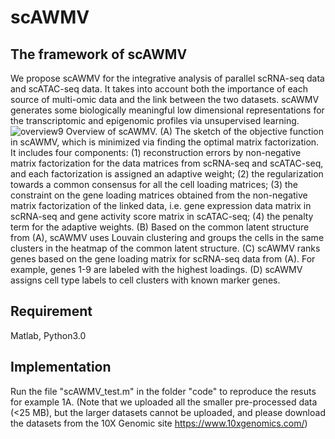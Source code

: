 # scAWMV 
## The framework of scAWMV
We propose scAWMV for the integrative analysis of parallel scRNA-seq data and scATAC-seq data. It takes into account both the importance of each source of multi-omic data and the link between the two datasets. scAWMV generates some biologically meaningful low dimensional representations for the transcriptomic and epigenomic profiles via unsupervised learning. 
![overview9](https://user-images.githubusercontent.com/55469380/169675837-d2a0a069-ea74-4e77-b1a6-44d0ff033edb.jpeg)
Overview of scAWMV. (A) The sketch of the objective function in scAWMV, which is minimized via finding the optimal matrix factorization. It includes four components: (1) reconstruction errors by non-negative matrix factorization for the data matrices from scRNA-seq and scATAC-seq, and each factorization is assigned an adaptive weight; (2) the regularization towards a common consensus for all the cell loading matrices; (3) the constraint on the gene loading matrices obtained from the non-negative matrix factorization of the linked data, i.e. gene expression data matrix in scRNA-seq and gene activity score matrix in scATAC-seq; (4) the penalty term for the adaptive weights. (B) Based on the common latent structure from (A), scAWMV uses Louvain clustering and groups the cells in the same clusters in the heatmap of the common latent structure. (C) scAWMV ranks genes based on the gene loading matrix for scRNA-seq data from (A). For example,  genes 1-9 are labeled with the highest loadings. (D) scAWMV assigns cell type labels to cell clusters with known marker genes.
## Requirement
Matlab, Python3.0
## Implementation
Run the file "scAWMV_test.m" in the folder "code" to reproduce the resuts for example 1A. (Note that we uploaded all the smaller pre-processed data (<25 MB), but the larger datasets cannot be uploaded, and please download the datasets from the 10X Genomic site https://www.10xgenomics.com/)
